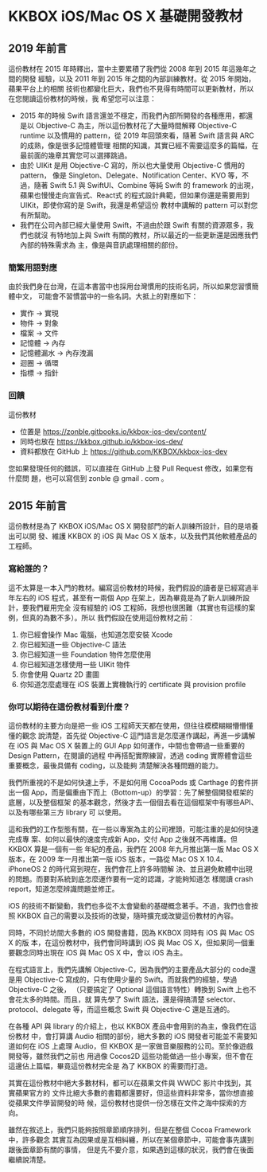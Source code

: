 KKBOX iOS/Mac OS X 基礎開發教材
===============================

## 2019 年前言

這份教材在 2015 年時釋出，當中主要累積了我們從 2008 年到 2015 年這幾年之間的開發
經驗，以及 2011 年到 2015 年之間的內部訓練教材。從 2015 年開始，蘋果平台上的相關
技術也都變化巨大，我們也不見得有時間可以更新教材，所以在您閱讀這份教材的時候，我
希望您可以注意：

* 2015 年的時候 Swift 語言還並不穩定，而我們內部所開發的各種應用，都還是以
  Objective-C 為主，所以這份教材花了大量時間解釋 Objective-C runtime 以及慣用的
  pattern，從 2019 年回頭來看，隨著 Swift 語言與 ARC 的成熟，像是很多記憶體管理
  相關的知識，其實已經不需要這麼多的篇幅，在最前面的幾章其實您可以選擇跳過。
* 由於 UIKit 是用 Objective-C 寫的，所以也大量使用 Objective-C 慣用的 pattern，
  像是 Singleton、Delegate、Notification Center、KVO 等，不過，隨著 Swift 5.1 與
  SwiftUI、Combine 等純 Swift 的 framework 的出現，蘋果也慢慢走向宣告式、React式
  的程式設計典範，但如果你還是需要用到 UIKit，即使你寫的是 Swift，我還是希望這份
  教材中講解的 pattern 可以對您有所幫助。
* 我們在公司內部已經大量使用 Swift，不過由於跟 Swift 有關的資源眾多，我們也就沒
  有特地加上與 Swift 有關的教材，所以最近的一些更新還是因應我們內部的特殊需求為
  主，像是與音訊處理相關的部份。

### 簡繁用語對應

由於我們身在台灣，在這本書當中也採用台灣慣用的技術名詞，所以如果您習慣簡體中文，
可能會不習慣當中的一些名詞。大抵上的對應如下：

* 實作 -> 實現
* 物件 -> 對象
* 檔案 -> 文件
* 記憶體 -> 內存
* 記憶體漏水 -> 內存洩漏
* 迴圈 -> 循環
* 指標 -> 指針

### 回饋

這份教材

* 位置是 https://zonble.gitbooks.io/kkbox-ios-dev/content/
* 同時也放在 https://kkbox.github.io/kkbox-ios-dev/
* 資料都放在 GitHub 上 https://github.com/KKBOX/kkbox-ios-dev

您如果發現任何的錯誤，可以直接在 GitHub 上發 Pull Request 修改，如果您有什麼問
題，也可以寫信到 zonble @ gmail . com 。


## 2015 年前言

這份教材是為了 KKBOX iOS/Mac OS X 開發部門的新人訓練所設計，目的是培養出可以開
發、維護 KKBOX 的 iOS 與 Mac OS X 版本，以及我們其他軟體產品的工程師。

### 寫給誰的？

這不太算是一本入門的教材。編寫這份教材的時候，我們假設的讀者是已經寫過半年左右的
iOS 程式，甚至有一兩個 App 在架上，因為畢竟是為了新人訓練所設計，要我們雇用完全
沒有經驗的 iOS 工程師，我想也很困難（其實也有這樣的案例，但真的為數不多）。所以
我們假設在使用這份教材之前：

1. 你已經會操作 Mac 電腦，也知道怎麼安裝 Xcode
2. 你已經知道一些 Objective-C 語法
3. 你已經知道一些 Foundation 物件怎麼使用
4. 你已經知道怎樣使用一些 UIKit 物件
5. 你會使用 Quartz 2D 畫圖
6. 你知道怎麼處理在 iOS 裝置上實機執行的 certificate 與 provision profile

### 你可以期待在這份教材看到什麼？

這份教材的主要方向是把一些 iOS 工程師天天都在使用，但往往模模糊糊懵懵懂懂的觀念
說清楚，首先從 Objective-C 這門語言是怎麼運作講起，再進一步講解在 iOS 與 Mac OS
X 裝置上的 GUI App 如何運作，中間也會帶過一些重要的 Design Pattern，在閱讀的過程
中再搭配實際練習，透過 coding 實際體會這些重要概念，最後具備有 coding，以及能夠
清楚解決各種問題的能力。

我們所重視的不是如何快速上手，不是如何用 CocoaPods 或 Carthage 的套件拼出一個
App，而是偏重由下而上（Bottom-up）的學習：先了解整個開發框架的底層，以及整個框架
的基本觀念，然後才去一個個去看在這個框架中有哪些API、以及有哪些第三方 library 可
以使用。

這和我們的工作型態有關，在一些以專案為主的公司裡頭，可能注重的是如何快速完成專
案、如何以最快的速度完成新 App，交付 App 之後就不再維護。但KKBOX 算是一個有一些
年紀的產品，我們在 2008 年九月推出第一版 Mac OS X版本，在 2009 年一月推出第一版
iOS 版本，一路從 Mac OS X 10.4、iPhoneOS 2 的時代寫到現在，我們會花上許多時間解
決、並且避免軟體中出現的問題。而要對系統到底怎麼運作要有一定的認識，才能夠知道怎
樣閱讀 crash report，知道怎麼辨識問題並修正。

iOS 的技術不斷變動，我們也多從不太會變動的基礎概念著手。不過，我們也會按照 KKBOX
自己的需要以及技術的改變，隨時擴充或改變這份教材的內容。

同時，不同於坊間大多數的 iOS 開發書籍，因為 KKBOX 同時有 iOS 與 Mac OS X 的版
本，在這份教材中，我們會同時講到 iOS 與 Mac OS X，但如果同一個重要觀念同時出現在
iOS 與 Mac OS X 中，會以 iOS 為主。

在程式語言上，我們先講解 Objective-C，因為我們的主要產品大部分的 code還是用
Objective-C 寫成的，只有使用少量的 Swift。而就我們的經驗，學過Objective-C 之後，
（只要搞定了 Optional 這個語言特性）轉換到 Swift 上也不會花太多的時間。而且，就
算先學了 Swift 語法，還是得搞清楚 selector、protocol、delegate 等，而這些概念
Swift 與 Objective-C 還是互通的。

在各種 API 與 library 的介紹上，也以 KKBOX 產品中會用到的為主，像我們在這份教材
中，會打算講 Audio 相關的部份，絕大多數的 iOS 開發者可能並不需要知道如何在 iOS
上處理 Audio，但 KKBOX 是一家做音樂服務的公司。至於像遊戲開發等，雖然我們之前也
用過像 Cocos2D 這些功能做過一些小專案，但不會在這邊佔上篇幅，畢竟這份教材完全是
為了 KKBOX 的需要而打造。

其實在這份教材中絕大多數材料，都可以在蘋果文件與 WWDC 影片中找到，其實蘋果官方的
文件比絕大多數的書籍都還要好，但這些資料非常多，當你想直接從蘋果文件學習開發的時
候，這份教材也提供一份怎樣在文件之海中探索的方向。

雖然在敘述上，我們只能夠按照章節順序排列，但是在整個 Cocoa Framework中，許多觀念
其實互為因果或是互相糾纏，所以在某個章節中，可能會事先講到跟後面章節有關的事情，
但是先不要介意，如果遇到這樣的狀況，我們會在後面繼續說清楚。
